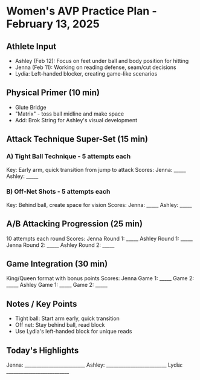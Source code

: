 # Women's AVP Practice Plan - February 13, 2025

## Athlete Input
- Ashley (Feb 12): Focus on feet under ball and body position for hitting
- Jenna (Feb 11): Working on reading defense, seam/cut decisions
- Lydia: Left-handed blocker, creating game-like scenarios

## Physical Primer (10 min)
- Glute Bridge
- "Matrix" - toss ball midline and make space
- Add: Brok String for Ashley's visual development

## Attack Technique Super-Set (15 min)
### A) Tight Ball Technique - 5 attempts each
Key: Early arm, quick transition from jump to attack
Scores:
Jenna: _____
Ashley: _____

### B) Off-Net Shots - 5 attempts each
Key: Behind ball, create space for vision
Scores:
Jenna: _____
Ashley: _____

## A/B Attacking Progression (25 min)
10 attempts each round
Scores:
Jenna Round 1: _____ 
Ashley Round 1: _____
Jenna Round 2: _____
Ashley Round 2: _____

## Game Integration (30 min)
King/Queen format with bonus points
Scores:
Jenna Game 1: _____ Game 2: _____
Ashley Game 1: _____ Game 2: _____

## Notes / Key Points
- Tight ball: Start arm early, quick transition
- Off net: Stay behind ball, read block
- Use Lydia's left-handed block for unique reads

## Today's Highlights
Jenna: _________________________
Ashley: _________________________
Lydia: __________________________